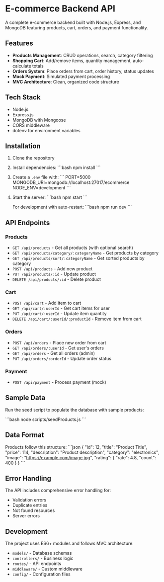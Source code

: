 # E-commerce Backend API

A complete e-commerce backend built with Node.js, Express, and MongoDB featuring products, cart, orders, and payment functionality.

## Features

- **Products Management**: CRUD operations, search, category filtering
- **Shopping Cart**: Add/remove items, quantity management, auto-calculate totals
- **Orders System**: Place orders from cart, order history, status updates
- **Mock Payment**: Simulated payment processing
- **MVC Architecture**: Clean, organized code structure

## Tech Stack

- Node.js
- Express.js
- MongoDB with Mongoose
- CORS middleware
- dotenv for environment variables

## Installation

1. Clone the repository
2. Install dependencies:
   \`\`\`bash
   npm install
   \`\`\`

3. Create a `.env` file with:
   \`\`\`
   PORT=5000
   MONGODB_URI=mongodb://localhost:27017/ecommerce
   NODE_ENV=development
   \`\`\`

4. Start the server:
   \`\`\`bash
   npm start
   \`\`\`

   For development with auto-restart:
   \`\`\`bash
   npm run dev
   \`\`\`

## API Endpoints

### Products
- `GET /api/products` - Get all products (with optional search)
- `GET /api/products/category/:categoryName` - Get products by category
- `GET /api/products/sort/:categoryName` - Get sorted products by category
- `POST /api/products` - Add new product
- `PUT /api/products/:id` - Update product
- `DELETE /api/products/:id` - Delete product

### Cart
- `POST /api/cart` - Add item to cart
- `GET /api/cart/:userId` - Get cart items for user
- `PUT /api/cart/:userId` - Update item quantity
- `DELETE /api/cart/:userId/:productId` - Remove item from cart

### Orders
- `POST /api/orders` - Place new order from cart
- `GET /api/orders/:userId` - Get user's orders
- `GET /api/orders` - Get all orders (admin)
- `PUT /api/orders/:orderId` - Update order status

### Payment
- `POST /api/payment` - Process payment (mock)

## Sample Data

Run the seed script to populate the database with sample products:

\`\`\`bash
node scripts/seedProducts.js
\`\`\`

## Data Format

Products follow this structure:
\`\`\`json
{
  "id": 12,
  "title": "Product Title",
  "price": 114,
  "description": "Product description",
  "category": "electronics",
  "image": "https://example.com/image.jpg",
  "rating": {
    "rate": 4.8,
    "count": 400
  }
}
\`\`\`

## Error Handling

The API includes comprehensive error handling for:
- Validation errors
- Duplicate entries
- Not found resources
- Server errors

## Development

The project uses ES6+ modules and follows MVC architecture:
- `models/` - Database schemas
- `controllers/` - Business logic
- `routes/` - API endpoints
- `middleware/` - Custom middleware
- `config/` - Configuration files
